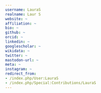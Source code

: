 ```yaml
---
username: LauraS
realname: Laur S
website: ~
affiliation: ~
bio: ~
github: ~
orcid: ~
linkedin: ~
googlescholar: ~
wikidata: ~
twitter: ~
mastodon-url: ~
meta: ~
instagram: ~
redirect_from:
- /index.php/User:LauraS
- /index.php/Special:Contributions/LauraS
---
```

